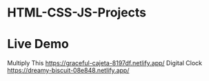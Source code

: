 # HTML-CSS-JS-Projects

# Live Demo
Multiply This https://graceful-cajeta-8197df.netlify.app/
Digital Clock https://dreamy-biscuit-08e848.netlify.app/
